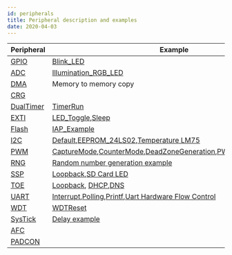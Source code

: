 ```yaml
---
id: peripherals
title: Peripheral description and examples
date: 2020-04-03
---
```



|Peripheral                                                                           | Example                                                                          |
|-------------------------------------------------------------------------------------|----------------------------------------------------------------------------------|
|[GPIO](Peripherals-internal/gpio.md)          |[Blink_LED](Peripherals-internal/blink_led.md)|
|[ADC](Peripherals-internal/adc.md)            |[Illumination_RGB_LED](Peripherals-internal/illumination_sensor.md)                                                          | 
|[DMA](Peripherals-internal/dma.md)            |Memory to memory copy|
|[CRG](Peripherals-internal/crg.md)            |     |
|[DualTimer](Peripherals-internal/dualtimer.md)|[TimerRun](Peripherals-internal/timerrun.md)|
|[EXTI](Peripherals-internal/exti.md)          |[LED_Toggle](Peripherals-internal/led_toggle.md),[Sleep](Peripherals-internal/sleep.md)|
|[Flash](Peripherals-internal/flash.md)        |[IAP_Example](Peripherals-internal/IAP_Example.md)|
|[I2C](Peripherals-internal/i2c.md)            |[Default](Peripherals-internal/init.md),[EEPROM_24LS02](Peripherals-internal/eeprom.md),[Temperature LM75](Peripherals-internal/lm75_temperature.txt)|
|[PWM](Peripherals-internal/pwm.md)            |[CaptureMode](Peripherals-internal/capturemode.md),[CounterMode](Peripherals-internal/countermode.md),[DeadZoneGeneration](Peripherals-internal/deadzonegeneration.md),[PWMOutput](Peripherals-internal/pwmoutput.md),[TimerMode](Peripherals-internal/timermode.md)|
|[RNG](Peripherals-internal/rng.md)            |[Random number generation example](Peripherals-internal/rng_ex.md)|
|[SSP](Peripherals-internal/ssp.md)            |[Loopback](Peripherals-internal/Loopback.md),[SD Card LED](Peripherals-internal/SD_Card_LED.md)|
|[TOE](Peripherals-internal/toe.md)            |[Loopback](Peripherals-internal/loopback.md), [DHCP](Peripherals-internal/dhcpclient.md),[DNS](Peripherals-internal/dnsclient.md)|
|[UART](Peripherals-internal/uart.md)          |[Interrupt](Peripherals-internal/inter.md),[Polling](Peripherals-internal/polling.md),[Printf](Peripherals-internal/printf.md),[Uart Hardware Flow Control](Peripherals-internal/flowcontrol.md)|
|[WDT](Peripherals-internal/wdt.md)            |[WDTReset](Peripherals-internal/wdtreset.md)|
|[SysTick](Peripherals-internal/systick.md)    | [Delay example](Peripherals-internal/delay.md)|
|[AFC](Peripherals-internal/afc.md)            |     |
|[PADCON](Peripherals-internal/padcon.md)      |     |
